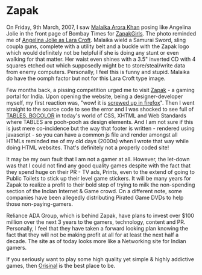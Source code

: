 # Zapak

On Friday, 9th March, 2007, I saw [Malaika Arora Khan](http://www.flickr.com/photos/brajeshwar/416196928/) posing like Angelina Jolie in the front page of Bombay Times for <a href="http://www.zapakgirls.com/">ZapakGirls</a>. The photo reminded me of <a href="http://www.comicbookhotties.com/models/angelina-jolie-pic.asp">Angelina Jolie as Lara Croft</a>. Malaika wield a Samurai Sword, sling coupla guns, complete with a utility belt and a buckle with the Zapak logo which would definitely not be helpful if she is doing any stunt or even walking for that matter. Her waist even shines with a 3.5" inverted CD with 4 squares etched out which supposedly might be to store/steal/write data from enemy computers. Personally, I feel this is funny and stupid. Malaika do have the oomph factor but not for this Lara Croft type image.

Few months back, a pissing competition urged me to visit <a href="http://zapak.com/">Zapak</a> - a gaming portal for India. Upon opening the website, being a designer-developer myself, my first reaction was, "wow! it is <a href="http://www.flickr.com/photos/brajeshwar/416248743/">screwed up in firefox</a>". Then I went straight to the source code to see the error and I was shocked to see full of <a href="http://www.flickr.com/photos/brajeshwar/416249848/">TABLES, BGCOLOR</a> in today's world of CSS, XHTML and Web Standards where TABLES are pooh-pooh as design elements. And I am not sure if this is just mere co-incidence but the way that footer is written - rendered using javascript - so you can have a common js file and render amongst all HTMLs reminded me of my old days (2000s) when I wrote that way while doing HTML websites. That's definitely not a properly coded site!

It may be my own fault that I am not a gamer at all. However, the let-down was that I could not find any good quality games despite with the fact that they spend huge on their PR - TV ads, Prints, even to the extend of going to Public Toilets to stick up their level game stickers. It will be many years for Zapak to realize a profit to their bold step of trying to milk the non-spending section of the Indian Internet & Game crowd. On a different note, some companies have been allegedly distributing Pirated Game DVDs to help those non-paying-gamers.

Reliance ADA Group, which is behind Zapak, have plans to invest over $100 million over the next 3 years to the gamers, technology, content and PR. Personally, I feel that they have taken a forward looking plan knowing the fact that they will not be making profit at all for at least the next half a decade. The site as of today looks more like a Networking site for Indian gamers.

If you seriously want to play some high quality yet simple & highly addictive games, then <a href="http://www.ferryhalim.com/orisinal/">Orisinal</a> is the best place to be.